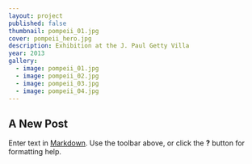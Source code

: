 ```yaml
---
layout: project
published: false
thumbnail: pompeii_01.jpg
cover: pompeii_hero.jpg
description: Exhibition at the J. Paul Getty Villa
year: 2013
gallery: 
  - image: pompeii_01.jpg
  - image: pompeii_02.jpg
  - image: pompeii_03.jpg
  - image: pompeii_04.jpg
---
```


## A New Post

Enter text in [Markdown](http://daringfireball.net/projects/markdown/). Use the toolbar above, or click the **?** button for formatting help.
